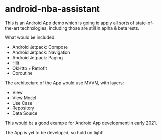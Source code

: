 # android-nba-assistant

This is an Android App demo which is going to apply all sorts of state-of-the-art technologies, including those are still in aplha & beta tests.

What would be included:
- Android Jetpack: Compose
- Android Jetpack: Navigation
- Android Jetpack: Paging
- Hilt
- OkHttp + Retrofit
- Coroutine

The architecture of the App would use MVVM, with layers:
- View
- View Model
- Use Case
- Repository
- Data Source

This would be a good example for Android App development in early 2021.

The App is yet to be developed, so hold on tight!
